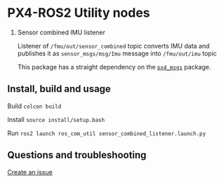 # PX4-ROS2 Utility nodes

 1. Sensor combined IMU listener 
 
    Listener of `/fmu/out/sensor_combined` topic converts IMU data and publishes it as `sensor_msgs/msg/Imu` message into `/fmu/out/imu` topic

    This package has a straight dependency on the [`px4_msgs`](https://github.com/PX4/px4_msgs) package.

## Install, build and usage

Build `colcon build`

Install `source install/setup.bash`

Run `ros2 launch ros_com_util sensor_combined_listener.launch.py`

## Questions and troubleshooting

[Create an issue](https://github.com/muzykalegion/ros_com_util/issues/new)

